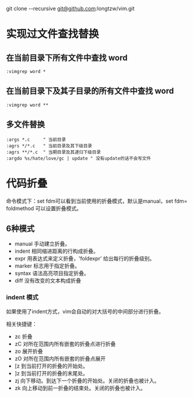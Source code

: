 git clone --recursive git@github.com:longtzw/vim.git

# 实现过文件查找替换

## 在当前目录下所有文件中查找 word

```
:vimgrep word *
```
## 在当前目录下及其子目录的所有文件中查找 word

```
:vimgrep word **
```

## 多文件替换

```
:args *.c     " 当前目录
:agrs */*.c   " 当前目录及其下级目录
:agrs **/*.c  " 当期目录及其递归下级目录
:argdo %s/hate/love/gc | update " 没有update的话不会写文件
```

# 代码折叠

命令模式下：set fdm可以看到当前使用的折叠模式，默认是manual，set fdm= foldmethod 可以设置折叠模式。

## 6种模式

- manual        手动建立折叠。
- indent        相同缩进距离的行构成折叠。
- expr          用表达式来定义折叠，'foldexpr' 给出每行的折叠级别。
- marker        标志用于指定折叠。
- syntax        语法高亮项目指定折叠。
- diff          没有改变的文本构成折叠

### indent 模式

如果使用了indent方式，vim会自动的对大括号的中间部分进行折叠。

相关快捷键：

- zc       折叠
- zC       对所在范围内所有嵌套的折叠点进行折叠
- zo       展开折叠
- zO       对所在范围内所有嵌套的折叠点展开
- [z       到当前打开的折叠的开始处。
- ]z       到当前打开的折叠的末尾处。
- zj       向下移动。到达下一个折叠的开始处。关闭的折叠也被计入。
- zk       向上移动到前一折叠的结束处。关闭的折叠也被计入。
